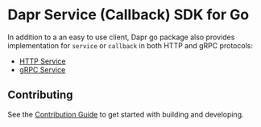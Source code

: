 # Dapr Service (Callback) SDK for Go

In addition to a an easy to use client, Dapr go package also provides implementation for `service` or `callback` in both HTTP and gRPC protocols:

* [HTTP Service](./http/Readme.md)
* [gRPC Service](./grpc/Readme.md)


## Contributing

See the [Contribution Guide](../CONTRIBUTING.md) to get started with building and developing.
